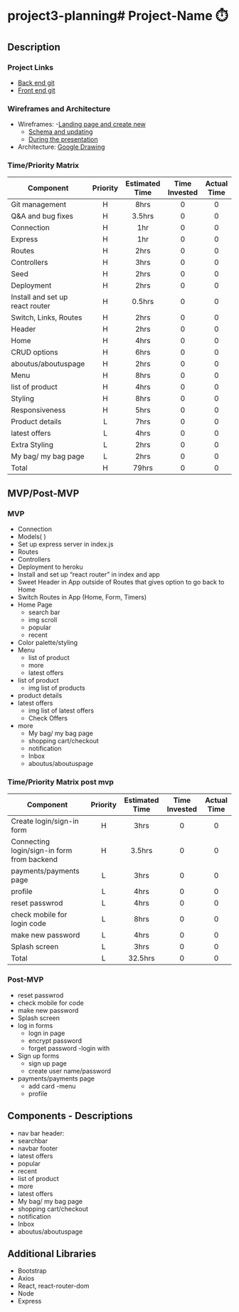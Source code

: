 # project3-planning# Project-Name ⏱️

## Description

<!-- Description goes here   -->

### Project Links

- [Back end git](link)
- [Front end git](link)

### Wireframes and Architecture

- Wireframes: -[Landing page and create new](link)
  - [Schema and updating](link)
  - [During the presentation](link)
- Architecture: [Google Drawing](link)

### Time/Priority Matrix

| Component                        | Priority | Estimated Time | Time Invested | Actual Time |
| -------------------------------- | :------: | :------------: | :-----------: | :---------: |
| Git management                   |    H     |      8hrs      |       0       |      0      |
| Q&A and bug fixes                |    H     |      3.5hrs    |       0       |      0      |
| Connection                       |    H     |      1hr       |       0       |      0      |
| Express                          |    H     |      1hr       |       0       |      0      |
| Routes                           |    H     |      2hrs      |       0       |      0      |
| Controllers                      |    H     |      3hrs      |       0       |      0      |
| Seed                             |    H     |      2hrs      |       0       |      0      |
| Deployment                       |    H     |      2hrs      |       0       |      0      |
| Install and set up react router  |    H     |     0.5hrs     |       0       |      0      |
| Switch, Links, Routes            |    H     |      2hrs      |       0       |      0      |
| Header                           |    H     |      2hrs      |       0       |      0      |
| Home                             |    H     |      4hrs      |       0       |      0      |
| CRUD options                     |    H     |      6hrs      |       0       |      0      |
| aboutus/aboutuspage              |    H     |      2hrs      |       0       |      0      |
| Menu                             |    H     |      8hrs      |       0       |      0      |
| list of product                  |    H     |     4hrs       |       0       |      0      |
| Styling                          |    H     |      8hrs      |       0       |      0      |
| Responsiveness                   |    H     |      5hrs      |       0       |      0      |
| Product details                  |    L     |      7hrs      |       0       |      0      |
| latest offers                    |    L     |      4hrs      |       0       |      0      |
| Extra Styling                    |    L     |      2hrs      |       0       |      0      |
| My bag/ my bag page              |    L     |      2hrs      |       0       |      0      |
| Total                            |    H     |    79hrs       |       0       |      0      |

## MVP/Post-MVP

### MVP

- Connection
- Models( )
- Set up express server in index.js
- Routes
- Controllers
- Deployment to heroku
- Install and set up “react router” in index and app
- Sweet Header in App outside of Routes that gives option to go back to Home
- Switch Routes in App (Home, Form, Timers)
- Home Page
  - search bar
  - img scroll
  - popular
  - recent
- Color palette/styling
- Menu
  - list of product    
  - more
  - latest offers  
- list of product
  - img list of products
- product details
- latest offers
  - img list of latest offers
  - Check Offers
- more
  - My bag/ my bag page
  - shopping cart/checkout
  - notification
  - Inbox
  - aboutus/aboutuspage

### Time/Priority Matrix post mvp

  | Component                        | Priority | Estimated Time | Time Invested | Actual Time |
| -------------------------------- | :------: | :------------: | :-----------: | :---------: |
| Create  login/sign-in form       |    H     |      3hrs      |       0       |      0      |
| Connecting  login/sign-in form  from backend       |    H     |      3.5hrs      |       0       |      0      |
| payments/payments page           |    L     |      3hrs      |       0       |      0      |
|  profile                         |    L     |      4hrs      |       0       |      0      |
|  reset passwrod                  |    L     |      4hrs      |       0       |      0      |
|  check mobile for login code     |    L     |      8hrs      |       0       |      0      |
|  make new password               |    L     |      4hrs      |       0       |      0      |
|  Splash screen                   |    L     |      3hrs      |       0       |      0      |
| Total                            |    L     |    32.5hrs     |       0       |      0      |


### Post-MVP

- reset passwrod
- check mobile for code 
- make new password
- Splash screen
- log in forms
  - logn in page
  - encrypt password
  - forget password
  -login with
- Sign up forms
  - sign up page
  - create user name/password
- payments/payments page
    - add card
-menu
    - profile

## Components - Descriptions

- nav bar header: 
- searchbar
- navbar footer
- latest offers 
- popular
- recent
- list of product    
- more
- latest offers
- My bag/ my bag page
- shopping cart/checkout
- notification
- Inbox
- aboutus/aboutuspage

## Additional Libraries

- Bootstrap
- Axios
- React, react-router-dom
- Node
- Express
